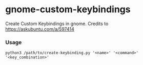 # gnome-custom-keybindings
Create Custom Keybindings in gnome. Credits to https://askubuntu.com/a/597414

### Usage
`python3 /path/to/create-keybinding.py '<name>' '<command>' '<key_combination>'`
